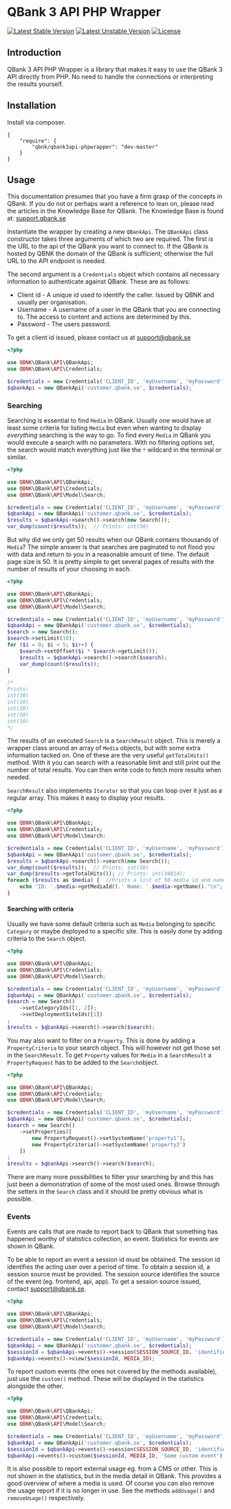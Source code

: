 # QBank 3 API PHP Wrapper #

[![Latest Stable Version](https://poser.pugx.org/qbnk/qbank3api-phpwrapper/v/stable.svg)](https://packagist.org/packages/qbnk/qbank3api-phpwrapper)
[![Latest Unstable Version](https://poser.pugx.org/qbnk/qbank3api-phpwrapper/v/unstable.svg)](https://packagist.org/packages/qbnk/qbank3api-phpwrapper)
[![License](https://poser.pugx.org/qbnk/qbank3api-phpwrapper/license.svg)](https://packagist.org/packages/qbnk/qbank3api-phpwrapper)

## Introduction ##

QBank 3 API PHP Wrapper is a library that makes it easy to use the QBank 3 API directly from PHP. No need to handle the
connections or interpreting the results yourself.

## Installation ##

Install via composer.

	{
		"require": {
			"qbnk/qbank3api-phpwrapper": "dev-master"
		}
	}
	
## Usage ##

This documentation presumes that you have a firm grasp of the concepts in QBank. If you do not or perhaps want a 
reference to lean on, please read the articles in the Knowledge Base for QBank. The Knowledge Base is found at: 
[support.qbank.se](http://support.qbank.se)

Instantiate the wrapper by creating a new `QBankApi`. The `QBankApi` class constructor takes three arguments of which 
two are required. The first is the URL to the api of the QBank you want to connect to. If the QBank is hosted by QBNK 
the domain of the QBank is sufficient; otherwise the full URL to the API endpoint is needed.

The second argument is a `Credentials` object which contains all necessary information to authenticate against QBank.
These are as follows:

* Client id - A unique id used to identify the caller. Issued by QBNK and usually per organisation.
* Username - A username of a user in the QBank that you are connecting to. The access to content and actions are determined by this.
* Password - The users password.

To get a client id issued, please contact us at [support@qbank.se](mailto:support@qbank.se?subject=Request%20for%20API%20client%20id)

```php
<?php

use QBNK\QBank\API\QBankApi;
use QBNK\QBank\API\Credentials;

$credentials = new Credentials('CLIENT_ID', 'myUsername', 'myPassword');
$qbankApi = new QBankApi('customer.qbank.se', $credentials);

```

### Searching ###

Searching is essential to find `Media` in QBank. Usually one would have at least some criteria for listing `Media` but 
even when wanting to display _everything_ searching is the way to go. To find every `Media` in QBank you would execute 
a search with no parameters. With no filtering options set, the search would match everything just like the `*` wildcard 
in the terminal or similar.

```php
<?php

use QBNK\QBank\API\QBankApi;
use QBNK\QBank\API\Credentials;
use QBNK\QBank\API\Model\Search;

$credentials = new Credentials('CLIENT_ID', 'myUsername', 'myPassword');
$qbankApi = new QBankApi('customer.qbank.se', $credentials);
$results = $qbankApi->search()->search(new Search());
var_dump(count($results));	// Prints: int(50)
```

But why did we only get 50 results when our QBank contains thousands of `Media`? The simple answer is that searches are 
paginated to not flood you with data and return to you in a reasonable amount of time. The default page size is 50. It 
is pretty simple to get several pages of results with the number of results of your choosing in each.

```php
<?php

use QBNK\QBank\API\QBankApi;
use QBNK\QBank\API\Credentials;
use QBNK\QBank\API\Model\Search;

$credentials = new Credentials('CLIENT_ID', 'myUsername', 'myPassword');
$qbankApi = new QBankApi('customer.qbank.se', $credentials);
$search = new Search();
$search->setLimit(10);
for ($i = 0; $i < 5; $i++) {
	$search->setOffset($i * $search->getLimit());
    $results = $qbankApi->search()->search($search);
    var_dump(count($results));
}

/* 
Prints: 
int(10)
int(10)
int(10)
int(10)
int(10)
*/
```

The results of an executed `Search` is a `SearchResult` object. This is merely a wrapper class around an array of 
`Media` objects, but with some extra information tacked on. One of these are the very useful `getTotalHits()` method.
With it you can search with a reasonable limit and still print out the number of total results. You can then write code 
to fetch more results when needed.
 
`SearchResult` also implements `Iterator` so that you can loop over it just as a regular array. This makes it easy to 
display your results.

```php
<?php

use QBNK\QBank\API\QBankApi;
use QBNK\QBank\API\Credentials;
use QBNK\QBank\API\Model\Search;

$credentials = new Credentials('CLIENT_ID', 'myUsername', 'myPassword');
$qbankApi = new QBankApi('customer.qbank.se', $credentials);
$results = $qbankApi->search()->search(new Search());
var_dump(count($results));	// Prints: int(50)
var_dump($results->getTotalHits()); // Prints: int(34814);
foreach ($results as $media) {	//Prints a list of 50 media id and name combinations 
    echo 'ID: '.$media->getMediaId().' Name: '.$media->getName()."\n";
}
```

#### Searching with criteria

Usually we have some default criteria such as `Media` belonging to specific `Category` or maybe deployed to a specific 
site. This is easily done by adding criteria to the `Search` object.

```php
<?php

use QBNK\QBank\API\QBankApi;
use QBNK\QBank\API\Credentials;
use QBNK\QBank\API\Model\Search;

$credentials = new Credentials('CLIENT_ID', 'myUsername', 'myPassword');
$qbankApi = new QBankApi('customer.qbank.se', $credentials);
$search = new Search()
    ->setCategoryIds([1, 2]);
    ->setDeploymentSiteIds([1])
;
$results = $qbankApi->search()->search($search);
```

You may also want to filter on a `Property`. This is done by adding a `PropertyCriteria` to your search object. This 
will however not get those set in the `SearchResult`. To get `Property` values for `Media` in a `SearchResult` a 
`PropertyRequest` has to be added to the `Search`object.

```php
<?php

use QBNK\QBank\API\QBankApi;
use QBNK\QBank\API\Credentials;
use QBNK\QBank\API\Model\Search;

$credentials = new Credentials('CLIENT_ID', 'myUsername', 'myPassword');
$qbankApi = new QBankApi('customer.qbank.se', $credentials);
$search = new Search()
    ->setProperties([
    	new PropertyRequest()->setSystemName('property1'),
    	new PropertyCriteria()->setSystemName('property2')
    ])
;
$results = $qbankApi->search()->search($search);
```

There are many more possibilities to filter your searching by and this has just been a demonstration of some of the most 
used ones. Browse through the setters in the `Search` class and it should be pretty obvious what is possible.

### Events

Events are calls that are made to report back to QBank that something has happened worthy of statistics collection, an event.
Statistics for events are shown in QBank. 

To be able to report an event a session id must be obtained. The session id identifies the acting user over a period of time. 
To obtain a session id, a session source must be provided. The session source identifies the source of the event 
(eg. frontend, api, app). To get a session source issued, contact [support@qbank.se](mailto:support@qbank.se?subject=Request%20for%20Session%20Source).

```php
<?php

use QBNK\QBank\API\QBankApi;
use QBNK\QBank\API\Credentials;
use QBNK\QBank\API\Model\Search;

$credentials = new Credentials('CLIENT_ID', 'myUsername', 'myPassword');
$qbankApi = new QBankApi('customer.qbank.se', $credentials);
$sessionId = $qbankApi->events()->session(SESSION_SOURCE_ID, 'identifierhash', '127.0.0.1', 'CustomApp/1.0', USER_ID);
$qbankApi->events()->view($sessionId, MEDIA_ID);
```

To report custom events (the ones not covered by the methods available), just use the `custom()` method. These will be 
displayed in the statistics alongside the other.

```php
<?php

use QBNK\QBank\API\QBankApi;
use QBNK\QBank\API\Credentials;
use QBNK\QBank\API\Model\Search;

$credentials = new Credentials('CLIENT_ID', 'myUsername', 'myPassword');
$qbankApi = new QBankApi('customer.qbank.se', $credentials);
$sessionId = $qbankApi->events()->session(SESSION_SOURCE_ID, 'identifierhash', '127.0.0.1', 'CustomApp/1.0', USER_ID);
$qbankApi->events()->custom($sessionId, MEDIA_ID, 'Some custom event');
```

It is also possible to report external usage eg. from a CMS or other. This is not shown in the statistics, but in the 
media detail in QBank. This provides a good overview of where a media is used. Of course you can also remove the usage 
report if it is no longer in use. See the methods `addUsage()` and `removeUsage()` respectively.
